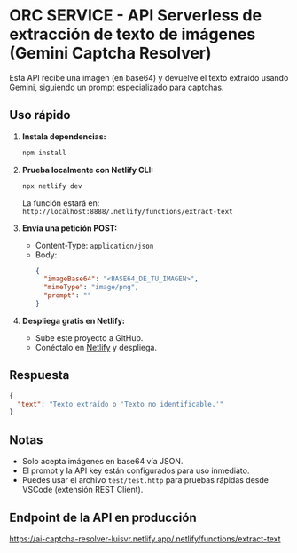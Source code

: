 # ORC SERVICE - API Serverless de extracción de texto de imágenes (Gemini Captcha Resolver)

Esta API recibe una imagen (en base64) y devuelve el texto extraído usando Gemini, siguiendo un prompt especializado para captchas.

## Uso rápido

1. **Instala dependencias:**
   ```bash
   npm install
   ```

2. **Prueba localmente con Netlify CLI:**
   ```bash
   npx netlify dev
   ```
   La función estará en: `http://localhost:8888/.netlify/functions/extract-text`

3. **Envía una petición POST:**
   - Content-Type: `application/json`
   - Body:
     ```json
     {
       "imageBase64": "<BASE64_DE_TU_IMAGEN>",
       "mimeType": "image/png",
       "prompt": ""
     }
     ```

4. **Despliega gratis en Netlify:**
   - Sube este proyecto a GitHub.
   - Conéctalo en [Netlify](https://app.netlify.com/) y despliega.

## Respuesta
```json
{
  "text": "Texto extraído o 'Texto no identificable.'"
}
```

## Notas
- Solo acepta imágenes en base64 vía JSON.
- El prompt y la API key están configurados para uso inmediato.
- Puedes usar el archivo `test/test.http` para pruebas rápidas desde VSCode (extensión REST Client).

## Endpoint de la API en producción

https://ai-captcha-resolver-luisvr.netlify.app/.netlify/functions/extract-text
